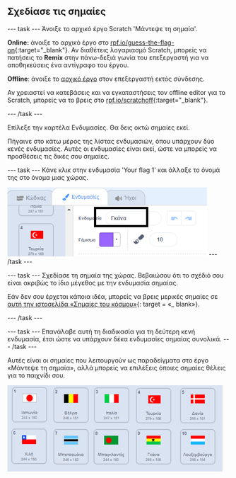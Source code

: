 ## Σχεδίασε τις σημαίες

\--- task \--- Άνοιξε το αρχικό έργο Scratch 'Μάντεψε τη σημαία'.

**Online:** άνοιξε το αρχικό έργο στο [rpf.io/guess-the-flag-on](http://rpf.io/guess-the-flag-on){:target="_blank"}. Αν διαθέτεις λογαριασμό Scratch, μπορείς να πατήσεις το **Remix** στην πάνω-δεξιά γωνία του επεξεργαστή για να αποθηκεύσεις ένα αντίγραφο του έργου.

**Offline**: άνοιξε το [αρχικό έργο](http://rpf.io/p/en/guess-the-flag-go) στον επεξεργαστή εκτός σύνδεσης.

Αν χρειαστεί να κατεβάσεις και να εγκαταστήσεις τον offline editor για το Scratch, μπορείς να το βρεις στο [rpf.io/scratchoff](http://rpf.io/scratchoff){:target="_blank"}.

\--- /task \---

Επίλεξε την καρτέλα Ενδυμασίες. Θα δεις οκτώ σημαίες εκεί.

Πήγαινε στο κάτω μέρος της λίστας ενδυμασιών, όπου υπάρχουν δύο κενές ενδυμασίες. Αυτές οι ενδυμασίες είναι εκεί, ώστε να μπορείς να προσθέσεις τις δικές σου σημαίες.

\--- task \--- Κάνε κλικ στην ενδυμασία 'Your flag 1' και άλλαξε το όνομά της στο όνομα μιας χώρας.

![Μετονόμασε την ενδυμασία](images/rename-costume.png) \--- /task \---

\--- task \--- Σχεδίασε τη σημαία της χώρας. Βεβαιώσου ότι το σχέδιό σου είναι ακριβώς το ίδιο μέγεθος με την ενδυμασία σημαίας.

Εάν δεν σου έρχεται κάποια ιδέα, μπορείς να βρεις μερικές σημαίες σε [αυτή την ιστοσελίδα «Σημαίες του κόσμου»](https://www.countries-ofthe-world.com/flags-of-the-world.html){: target = «_ blank»}.

\--- /task \---

\--- task \--- Επανάλαβε αυτή τη διαδικασία για τη δεύτερη κενή ενδυμασία, έτσι ώστε να υπάρχουν δέκα ενδυμασίες σημαίας συνολικά. \--- /task \---

Αυτές είναι οι σημαίες που λειτουργούν ως παραδείγματα στο έργο «Μάντεψε τη σημαία», αλλά μπορείς να επιλέξεις όποιες σημαίες θέλεις για το παιχνίδι σου.

![Όλες οι ενδυμασίες σημαίας](images/all-costumes.png)